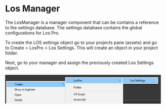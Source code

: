 # Los Manager

The LosManager is a manager component that can be contains a reference to the settings database. The settings database contains the global configurations for Los Pro.

To create the LOS settings object go to your projects pane (assets) and go to Create > LosPro > Los Settings. This will create an object in your project folder.

Next, go to your manager and assign the previously created Los Settings object.

![](Assets/CreateSettings.png)